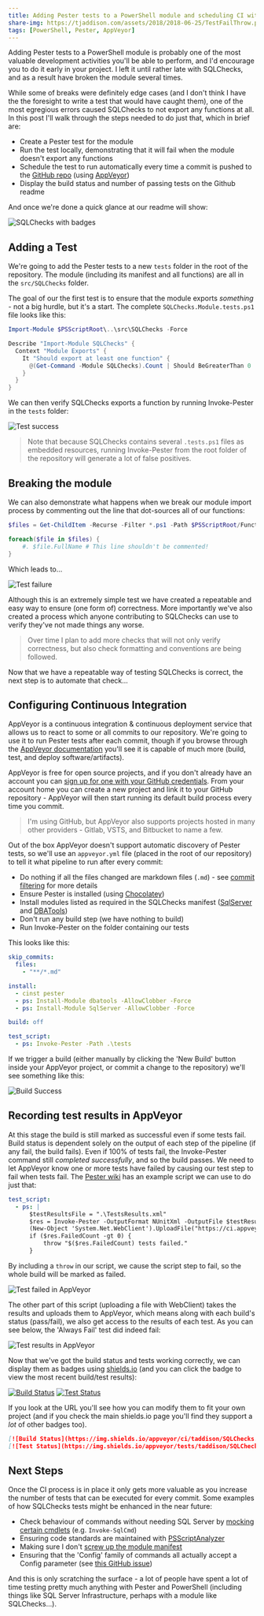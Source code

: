 ```yaml
---
title: Adding Pester tests to a PowerShell module and scheduling CI with AppVeyor
share-img: https://tjaddison.com/assets/2018/2018-06-25/TestFailThrow.png
tags: [PowerShell, Pester, AppVeyor]
---
```


Adding Pester tests to a PowerShell module is probably one of the most valuable development activities you'll be able to perform, and I'd encourage you to do it early in your project. I left it until rather late with SQLChecks, and as a result have broken the module several times.

While some of breaks were definitely edge cases (and I don't think I have the the foresight to write a test that would have caught them), one of the most egregious errors caused SQLChecks to not export any functions at all. In this post I'll walk through the steps needed to do just that, which in brief are:

- Create a Pester test for the module
- Run the test locally, demonstrating that it will fail when the module doesn't export any functions
- Schedule the test to run automatically every time a commit is pushed to the [GitHub repo](###) (using [AppVeyor](##))
- Display the build status and number of passing tests on the Github readme

And once we're done a quick glance at our readme will show:

![SQLChecks with badges](/assets/2018/2018-06-25/SQLChecksGithubBadges.png)

<!--more-->

## Adding a Test

We're going to add the Pester tests to a new `tests` folder in the root of the repository. The module (including its manifest and all functions) are all in the `src/SQLChecks` folder.

The goal of our the first test is to ensure that the module exports _something_ - not a big hurdle, but it's a start. The complete `SQLChecks.Module.tests.ps1` file looks like this:

```powershell
Import-Module $PSScriptRoot\..\src\SQLChecks -Force

Describe "Import-Module SQLChecks" {
  Context "Module Exports" {
    It "Should export at least one function" {
      @(Get-Command -Module SQLChecks).Count | Should BeGreaterThan 0
    }
  }
}
```

We can then verify SQLChecks exports a function by running Invoke-Pester in the `tests` folder:

![Test success](/assets/2018/2018-06-25/InvokePesterSuccess.png)

> Note that because SQLChecks contains several `.tests.ps1` files as embedded resources, running Invoke-Pester from the root folder of the repository will generate a lot of false positives.

## Breaking the module

We can also demonstrate what happens when we break our module import process by commenting out the line that dot-sources all of our functions:

```powershell
$files = Get-ChildItem -Recurse -Filter *.ps1 -Path $PSScriptRoot/Functions

foreach($file in $files) {
    #. $file.FullName # This line shouldn't be commented!
}
```

Which leads to...

![Test failure](/assets/2018/2018-06-25/InvokePesterFailure.png)

Although this is an extremely simple test we have created a repeatable and easy way to ensure (one form of) correctness. More importantly we've also created a process which anyone contributing to SQLChecks can use to verify they've not made things any worse.

> Over time I plan to add more checks that will not only verify correctness, but also check formatting and conventions are being followed.

Now that we have a repeatable way of testing SQLChecks is correct, the next step is to automate that check...

## Configuring Continuous Integration

AppVeyor is a continuous integration & continuous deployment service that allows us to react to some or all commits to our repository. We're going to use it to run Pester tests after each commit, though if you browse through the [AppVeyor documentation](https://www.appveyor.com/docs/) you'll see it is capable of much more (build, test, and deploy software/artifacts).

AppVeyor is free for open source projects, and if you don't already have an account you can [sign up for one with your GitHub credentials](https://ci.appveyor.com/signup/free). From your account home you can create a new project and link it to your GitHub repository - AppVeyor will then start running its default build process every time you commit.

> I'm using GitHub, but AppVeyor also supports projects hosted in many other providers - Gitlab, VSTS, and Bitbucket to name a few.

Out of the box AppVeyor doesn't support automatic discovery of Pester tests, so we'll use an `appveyor.yml` file (placed in the root of our repository) to tell it what pipeline to run after every commit:

- Do nothing if all the files changed are markdown files (`.md`) - see [commit filtering](https://www.appveyor.com/docs/how-to/filtering-commits/) for more details
- Ensure Pester is installed (using [Chocolatey](https://chocolatey.org/))
- Install modules listed as required in the SQLChecks manifest ([SqlServer](https://docs.microsoft.com/en-us/sql/powershell/download-sql-server-ps-module) and [DBATools](https://dbatools.io/))
- Don't run any build step (we have nothing to build)
- Run Invoke-Pester on the folder containing our tests

This looks like this:

```yml
skip_commits:
  files:
    - "**/*.md"

install:
  - cinst pester
  - ps: Install-Module dbatools -AllowClobber -Force
  - ps: Install-Module SqlServer -AllowClobber -Force

build: off

test_script:
  - ps: Invoke-Pester -Path .\tests
```

If we trigger a build (either manually by clicking the 'New Build' button inside your AppVeyor project, or commit a change to the repository) we'll see something like this:

![Build Success](/assets/2018/2018-06-25/BuildSuccess.png)

## Recording test results in AppVeyor

At this stage the build is still marked as successful even if some tests fail. Build status is dependent solely on the output of each step of the pipeline (if any fail, the build fails). Even if 100% of tests fail, the Invoke-Pester command still _completed successfully_, and so the build passes. We need to let AppVeyor know one or more tests have failed by causing our test step to fail when tests fail. The [Pester wiki](<https://github.com/pester/Pester/wiki/Showing-Test-Results-in-CI-(TeamCity,-AppVeyor)>) has an example script we can use to do just that:

```yml
test_script:
  - ps: |
      $testResultsFile = ".\TestsResults.xml"
      $res = Invoke-Pester -OutputFormat NUnitXml -OutputFile $testResultsFile -PassThru
      (New-Object 'System.Net.WebClient').UploadFile("https://ci.appveyor.com/api/testresults/nunit/$($env:APPVEYOR_JOB_ID)", (Resolve-Path $testResultsFile))
      if ($res.FailedCount -gt 0) { 
          throw "$($res.FailedCount) tests failed."
      }
```

By including a `throw` in our script, we cause the script step to fail, so the whole build will be marked as failed.

![Test failed in AppVeyor](/assets/2018/2018-06-25/TestFailThrow.png)

The other part of this script (uploading a file with WebClient) takes the results and uploads them to AppVeyor, which means along with each build's status (pass/fail), we also get access to the results of each test. As you can see below, the 'Always Fail' test did indeed fail:

![Test results in AppVeyor](/assets/2018/2018-06-25/AlwaysFailInAppVeyor.png)

Now that we've got the build status and tests working correctly, we can display them as badges using [shields.io](https://shields.io/) (and you can click the badge to view the most recent build/test results):

[![Build Status](https://img.shields.io/appveyor/ci/taddison/SQLChecks.svg)](https://ci.appveyor.com/project/taddison/sqlchecks)
[![Test Status](https://img.shields.io/appveyor/tests/taddison/SQLChecks.svg)](https://ci.appveyor.com/project/taddison/sqlchecks/build/tests)

If you look at the URL you'll see how you can modify them to fit your own project (and if you check the main shields.io page you'll find they support a _lot_ of other badges too).

```markdown
[![Build Status](https://img.shields.io/appveyor/ci/taddison/SQLChecks.svg)](https://ci.appveyor.com/project/taddison/sqlchecks)
[![Test Status](https://img.shields.io/appveyor/tests/taddison/SQLChecks.svg)](https://ci.appveyor.com/project/taddison/sqlchecks/build/tests)
```

## Next Steps

Once the CI process is in place it only gets more valuable as you increase the number of tests that can be executed for every commit. Some examples of how SQLChecks tests might be enhanced in the near future:

- Check behaviour of commands without needing SQL Server by [mocking certain cmdlets](https://github.com/pester/Pester/wiki/Mocking-with-Pester) (e.g. `Invoke-SqlCmd`)
- Ensuring code standards are maintained with [PSScriptAnalyzer](https://blog.kilasuit.org/2016/03/29/invoking-psscriptanalyzer-in-pester-tests-for-each-rule/)
- Making sure I don't [screw up the module manifest](https://mattmcnabb.github.io/pester-testing-your-module-manifest)
- Ensuring that the 'Config' family of commands all actually accept a Config parameter (see [this GitHub issue](https://github.com/taddison/SQLChecks/issues/16))

And this is only scratching the surface - a lot of people have spent a lot of time testing pretty much anything with Pester and PowerShell (including things like SQL Server Infrastructure, perhaps with a module like SQLChecks...).
